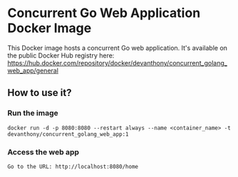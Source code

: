 # Concurrent Go Web Application Docker Image

This Docker image hosts a concurrent Go web application. It's available on the public Docker Hub registry here: https://hub.docker.com/repository/docker/devanthony/concurrent_golang_web_app/general

## How to use it?

### Run the image
```docker run -d -p 8080:8080 --restart always --name <container_name> -t devanthony/concurrent_golang_web_app:1```

### Access the web app
```Go to the URL: http://localhost:8080/home```
